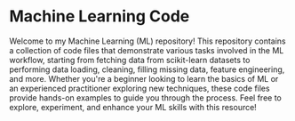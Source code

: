 # Machine Learning Code

Welcome to my Machine Learning (ML) repository! This repository contains a collection of code files that demonstrate various tasks involved in the ML workflow, starting from fetching data from scikit-learn datasets to performing data loading, cleaning, filling missing data, feature engineering, and more. Whether you're a beginner looking to learn the basics of ML or an experienced practitioner exploring new techniques, these code files provide hands-on examples to guide you through the process. Feel free to explore, experiment, and enhance your ML skills with this resource!
